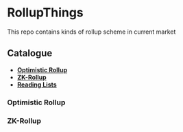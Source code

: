 # RollupThings

This repo contains kinds of rollup scheme in current market

## Catalogue

- [**Optimistic Rollup**](#Optimistic-Rollup)
- [**ZK-Rollup**](#ZK-Rollup)
- [**Reading Lists**](#Reading-Lists)

### Optimistic Rollup



### ZK-Rollup